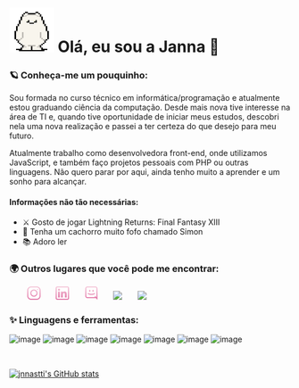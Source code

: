 <h1> <img src="./imgs/giphy.gif" width="80px" height="80px" />  Olá, eu sou a Janna 👋 </h1>

<h3> 🪐 Conheça-me um pouquinho: </h3>

<p> Sou formada no curso técnico em informática/programação e atualmente estou graduando ciência da computação. Desde mais nova tive 
interesse na área de TI e, quando tive oportunidade de iniciar meus estudos, descobri nela uma nova realização e passei a ter certeza 
do que desejo para meu futuro. </p>

<p> Atualmente trabalho como desenvolvedora front-end, onde utilizamos JavaScript, e também faço projetos pessoais com PHP ou outras 
linguagens. Não quero parar por aqui, ainda tenho muito a aprender e um sonho para alcançar. </p>

<h4> Informações não tão necessárias: </h4>
<ul>
  <li> ⚔ Gosto de jogar Lightning Returns: Final Fantasy XIII</li>
  <li> 🐶 Tenha um cachorro muito fofo chamado Simon </li>
  <li> 📚 Adoro ler </li>
</ul>
<h3> 🌍 Outros lugares que você pode me encontrar: </h3>
&nbsp &nbsp &nbsp &nbsp <a href=""><img src="./imgs/instagram.png" /></a> &nbsp &nbsp &nbsp
<a href=""><img src="./imgs/linkedin.png" /></a> &nbsp &nbsp &nbsp
<a href=""><img src="./imgs/discordia.png" /></a> &nbsp &nbsp &nbsp
<a href=""><img src="./imgs/twitch.png" /></a> &nbsp &nbsp &nbsp
<a href=""><img src="./imgs/steam.png" /></a>

<h3> ✨ Linguagens e ferramentas: </h3>

![image](https://img.shields.io/badge/HTML5-E34F26?style=for-the-badge&logo=html5&logoColor=white)
![image](https://img.shields.io/badge/CSS3-1572B6?style=for-the-badge&logo=css3&logoColor=white)
![image](https://img.shields.io/badge/JavaScript-F7DF1E?style=for-the-badge&logo=javascript&logoColor=black)
![image](https://img.shields.io/badge/PHP-777BB4?style=for-the-badge&logo=php&logoColor=white)
![image](https://img.shields.io/badge/MySQL-00000F?style=for-the-badge&logo=mysql&logoColor=white)
![image](https://img.shields.io/badge/SQLite-07405E?style=for-the-badge&logo=sqlite&logoColor=white)
![image](https://img.shields.io/badge/C%23-239120?style=for-the-badge&logo=c-sharp&logoColor=white)


<br/>

[![jnnastti's GitHub stats](https://github-readme-stats.vercel.app/api?username=jnnastti&hide=prs,issues&count_private=true&show_icons=true&include_all_commits=true&theme=omni)](https://github.com/jnnastti/github-readme-stats)


